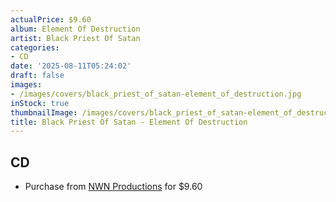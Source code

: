 ```yaml
---
actualPrice: $9.60
album: Element Of Destruction
artist: Black Priest Of Satan
categories:
- CD
date: '2025-08-11T05:24:02'
draft: false
images:
- /images/covers/black_priest_of_satan-element_of_destruction.jpg
inStock: true
thumbnailImage: /images/covers/black_priest_of_satan-element_of_destruction-thumb.jpg
title: Black Priest Of Satan - Element Of Destruction
---
```


## CD
* Purchase from [NWN Productions](http://shop.nwnprod.com/index.php?route=product/product&path=93&product_id=55030&sort=pd.name&order=ASC) for $9.60
